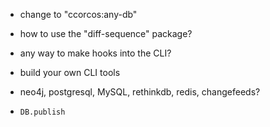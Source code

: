 

- change to "ccorcos:any-db"
- how to use the "diff-sequence" package?
- any way to make hooks into the CLI?
- build your own CLI tools
- neo4j, postgresql, MySQL, rethinkdb, redis, changefeeds?


- `DB.publish`